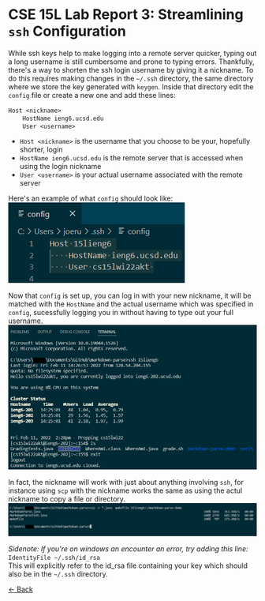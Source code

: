 # CSE 15L Lab Report 3: Streamlining `ssh` Configuration
While ssh keys help to make logging into a remote server quicker, typing out a long username is still cumbersome and prone to typing errors. Thankfully, there's a way to shorten the ssh login username by giving it a nickname. To do this requires making changes in the `~/.ssh` directory, the same directory where we store the key generated with `keygen`. Inside that directory edit the `config` file or create a new one and add these lines:  

    Host <nickname>
        HostName ieng6.ucsd.edu
        User <username> 
   
- `Host <nickname>` is the username that you choose to be your, hopefully shorter, login
- `HostName ieng6.ucsd.edu` is the remote server that is accessed when using the login nickname
- `User <username>` is your actual username associated with the remote server

Here's an example of what `config` should look like:
![config](config.png)  

Now that `config` is set up, you can log in with your new nickname, it will be matched with the `HostName` and the actual username which was specified in `config`, sucessfully logging you in without having to type out your full username.
![ssh nickname login](fastssh.png)  

In fact, the nickname will work with just about anything involving `ssh`, for instance using `scp` with the nickname works the same as using the actul nickname to copy a file or directory.
![scp with nickname](fastscp.png)  


*Sidenote: If you're on windows an encounter an error, try adding this line:*  
`IdentityFile ~/.ssh/id_rsa`  
This will explicitly refer to the id_rsa file containing your key which should also be in the `~/.ssh` directory.  

[<- Back](index.md)